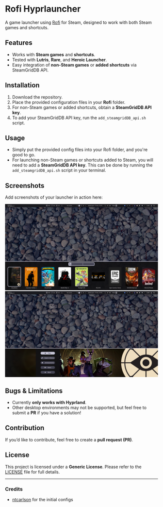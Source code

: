 # Rofi Hyprlauncher

A game launcher using [Rofi](https://github.com/davatorium/rofi) for Steam, designed to work with both Steam games and shortcuts.

## Features

- Works with **Steam games** and **shortcuts**.
- Tested with **Lutris**, **Rare**, and **Heroic Launcher**.
- Easy integration of **non-Steam games** or **added shortcuts** via SteamGridDB API.

## Installation

1. Download the repository.
2. Place the provided configuration files in your **Rofi** folder.
3. For non-Steam games or added shortcuts, obtain a **SteamGridDB API key**.
4. To add your SteamGridDB API key, run the `add_steamgridDB_api.sh` script.

## Usage

- Simply put the provided config files into your Rofi folder, and you're good to go.
- For launching non-Steam games or shortcuts added to Steam, you will need to add a **SteamGridDB API key**. This can be done by running the `add_steamgridDB_api.sh` script in your terminal.

## Screenshots

Add screenshots of your launcher in action here:

![Screenshot 1](https://github.com/nx-smul/rofi-hyprlauncher/blob/main/assests/Screenshot1.png)
![Screenshot 2](https://github.com/nx-smul/rofi-hyprlauncher/blob/main/assests/Screenshot2.png)

## Bugs & Limitations

- Currently **only works with Hyprland**.
- Other desktop environments may not be supported, but feel free to submit a **PR** if you have a solution!

## Contribution

If you’d like to contribute, feel free to create a **pull request (PR)**.

## License

This project is licensed under a **Generic License**. Please refer to the [LICENSE](LICENSE) file for full details.

---

### Credits

- [ntcarlson](https://github.com/ntcarlson/dotfiles/tree/delta/config/rofi) for the initial configs

